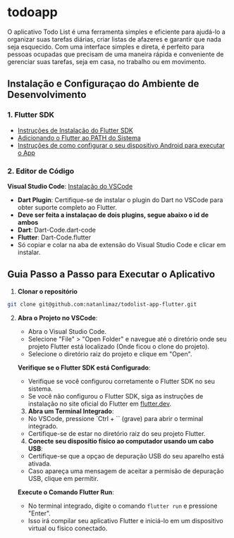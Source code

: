 # todoapp

O aplicativo Todo List é uma ferramenta simples e eficiente para ajudá-lo a organizar suas tarefas diárias, criar listas de afazeres e garantir que nada seja esquecido. Com uma interface simples e direta, é perfeito para pessoas ocupadas que precisam de uma maneira rápida e conveniente de gerenciar suas tarefas, seja em casa, no trabalho ou em movimento.

## Instalação e Configuraçao do Ambiente de Desenvolvimento

### 1. Flutter SDK
- [Instruções de Instalação do Flutter SDK](https://docs.flutter.dev/get-started/install/windows/mobile?tab=vscode)
- [Adicionando o Flutter ao PATH do Sistema](https://docs.flutter.dev/get-started/install/windows/mobile?tab=vscode#:~:text=Clique%20em%20Adicionar%20SDK%20ao%20PATH%20.)
- [Instruções de como configurar o seu dispositivo Android para executar o App](https://docs.flutter.dev/get-started/install/windows/mobile?tab=physical#set-up-your-target-android-device)

### 2. Editor de Código
**Visual Studio Code**: [Instalação do VSCode](https://code.visualstudio.com/download)
- **Dart Plugin**: Certifique-se de instalar o plugin do Dart no VSCode para obter suporte completo ao Flutter.
- **Deve ser feita a instalaçao de dois plugins, segue abaixo o id de ambos**
- **Dart**: Dart-Code.dart-code
- **Flutter**: Dart-Code.flutter
- Só copiar e colar na aba de extensão do Visual Studio Code e clicar em instalar.


## Guia Passo a Passo para Executar o Aplicativo

1. **Clonar o repositório**
```bash
git clone git@github.com:natanlimaz/todolist-app-flutter.git
```

2. **Abra o Projeto no VSCode**:
   - Abra o Visual Studio Code.
   - Selecione "File" > "Open Folder" e navegue até o diretório onde seu projeto Flutter está localizado (Onde ficou o clone do projeto).
   - Selecione o diretório raiz do projeto e clique em "Open".

   **Verifique se o Flutter SDK está Configurado**:
   - Verifique se você configurou corretamente o Flutter SDK no seu sistema.
   - Se você não configurou o Flutter SDK, siga as instruções de instalação no site oficial do Flutter em [flutter.dev](https://flutter.dev/docs/get-started/install).

   3. **Abra um Terminal Integrado**:
   - No VSCode, pressione `Ctrl + `` (grave) para abrir o terminal integrado.
   - Certifique-se de estar no diretório raiz do seu projeto Flutter.

   4. **Conecte seu dispositio físico ao computador usando um cabo USB**:
   - Certifique-se que a opçao de depuração USB do seu aparelho está ativada.
   - Caso apareça uma mensagem de aceitar a permisão de depuração USB, clique em permitir.

   **Execute o Comando Flutter Run**:
   - No terminal integrado, digite o comando `flutter run` e pressione "Enter".
   - Isso irá compilar seu aplicativo Flutter e iniciá-lo em um dispositivo virtual ou físico conectado.